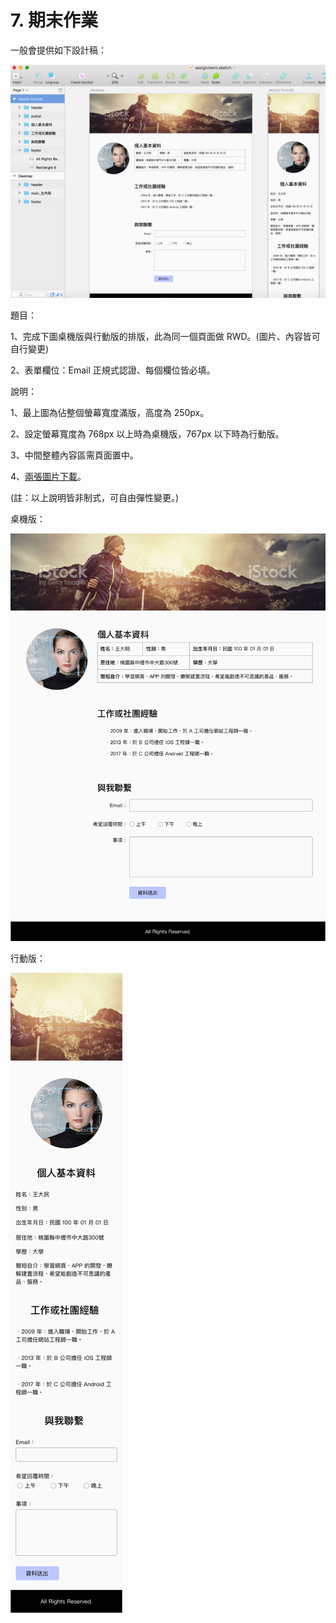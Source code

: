 # 7. 期末作業

一般會提供如下設計稿：

![](/assets/assignment_draft.png)

題目：

1、完成下圖桌機版與行動版的排版，此為同一個頁面做 RWD。\(圖片、內容皆可自行變更\)

2、表單欄位：Email 正規式認證、每個欄位皆必填。

說明：

1、最上圖為佔整個螢幕寬度滿版，高度為 250px。

2、設定螢幕寬度為 768px 以上時為桌機版，767px 以下時為行動版。

3、中間整體內容區需頁面置中。

4、[兩張圖片下載](http://notes.carlos-studio.com/download/web_front_end_practice_assignment.zip)。

\(註：以上說明皆非制式，可自由彈性變更。\)

桌機版：

![](/assets/assignment_desktop.png)

行動版：

![](/assets/assignment_mobile.png)

